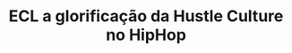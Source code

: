 ---
title: "ECL a glorificação da Hustle Culture no HipHop"
infoslide: ""
round: "Round 1"
weight: 1
videos: []
tags: []
layout: "motion"
categories: ["motions"]
---